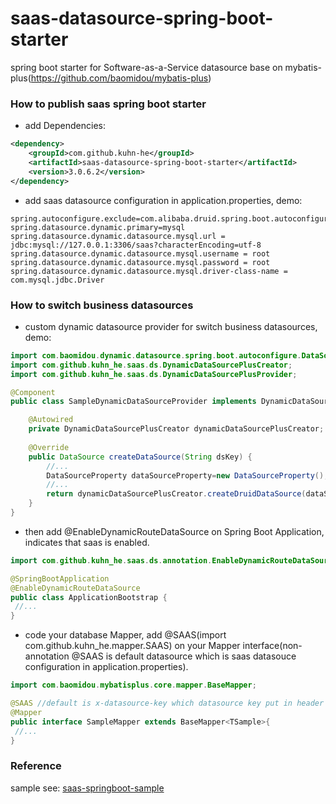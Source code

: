 # saas-datasource-spring-boot-starter
spring boot starter for Software-as-a-Service datasource base on mybatis-plus(https://github.com/baomidou/mybatis-plus)

### How to publish saas spring boot starter

+ add Dependencies:

```xml
<dependency>
    <groupId>com.github.kuhn-he</groupId>
    <artifactId>saas-datasource-spring-boot-starter</artifactId>
    <version>3.0.6.2</version>
</dependency>
```

+ add saas datasource configuration in application.properties, demo:

```
spring.autoconfigure.exclude=com.alibaba.druid.spring.boot.autoconfigure.DruidDataSourceAutoConfigure
spring.datasource.dynamic.primary=mysql
spring.datasource.dynamic.datasource.mysql.url = jdbc:mysql://127.0.0.1:3306/saas?characterEncoding=utf-8
spring.datasource.dynamic.datasource.mysql.username = root
spring.datasource.dynamic.datasource.mysql.password = root
spring.datasource.dynamic.datasource.mysql.driver-class-name = com.mysql.jdbc.Driver
```

### How to switch business datasources

+ custom dynamic datasource provider for switch business datasources, demo:

```java
import com.baomidou.dynamic.datasource.spring.boot.autoconfigure.DataSourceProperty;
import com.github.kuhn_he.saas.ds.DynamicDataSourcePlusCreator;
import com.github.kuhn_he.saas.ds.DynamicDataSourcePlusProvider;

@Component
public class SampleDynamicDataSourceProvider implements DynamicDataSourcePlusProvider {

	@Autowired
	private DynamicDataSourcePlusCreator dynamicDataSourcePlusCreator;
	
	@Override
	public DataSource createDataSource(String dsKey) {
		//...
		DataSourceProperty dataSourceProperty=new DataSourceProperty();
		//...
		return dynamicDataSourcePlusCreator.createDruidDataSource(dataSourceProperty);
	}
}
```

+ then add @EnableDynamicRouteDataSource on Spring Boot Application, indicates that saas is enabled.

```java
import com.github.kuhn_he.saas.ds.annotation.EnableDynamicRouteDataSource;

@SpringBootApplication
@EnableDynamicRouteDataSource
public class ApplicationBootstrap {
 //...
}
```

+ code your database Mapper, add @SAAS(import com.github.kuhn_he.mapper.SAAS) on your Mapper interface(non-annotation @SAAS is default datasource which is saas datasouce configuration in application.properties).

```java
import com.baomidou.mybatisplus.core.mapper.BaseMapper;

@SAAS //default is x-datasource-key which datasource key put in header or session. 
@Mapper
public interface SampleMapper extends BaseMapper<TSample>{
 //...
}
```

### Reference

sample see: [saas-springboot-sample](https://github.com/kuhn-he/saas-datasource-spring-boot-starter/tree/master/saas-springboot-sample)